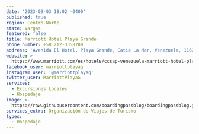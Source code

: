 ```yaml
---
date: '2023-09-03 18:02 -0400'
published: true
region: Centro-Norte
state: Vargas
featured: false
title: Marriott Hotel Playa Grande
phone_number: +58 212-3358700
address: 'Avenida El Hotel. Playa Grande, Catia La Mar, Venezuela, 1162'
website: >-
  https://www.marriott.com/es/hotels/ccsap-venezuela-marriott-hotel-playa-grande/overview/
facebook_user: marriottplayag
instagram_user: '@marriottplayag'
twitter_user: MarriottPlayaG
services:
  - Excursiones Locales
  - Hospedaje
image: >-
  https://raw.githubusercontent.com/boardingpassblog/boardingpassblog.github.io/main/assets/images/Marriott-Playa-Grande.jpg
services_extra: Organización de Viajes de Turismo
types:
  - Hospedaje
---
```

